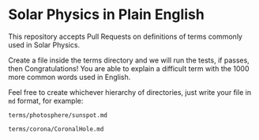 # Solar Physics in Plain English

This repository accepts Pull Requests on definitions of terms commonly used in
Solar Physics.

Create a file inside the terms directory and we will run the tests, if passes,
then Congratulations! You are able to explain a difficult term with the 1000
more common words used in English.

Feel free to create whichever hierarchy of directories, just write your file in `md` format, for example:

`terms/photosphere/sunspot.md`

`terms/corona/CoronalHole.md`

